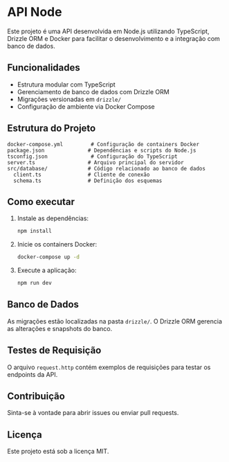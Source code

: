 # API Node

Este projeto é uma API desenvolvida em Node.js utilizando TypeScript, Drizzle ORM e Docker para facilitar o desenvolvimento e a integração com banco de dados.

## Funcionalidades
- Estrutura modular com TypeScript
- Gerenciamento de banco de dados com Drizzle ORM
- Migrações versionadas em `drizzle/`
- Configuração de ambiente via Docker Compose

## Estrutura do Projeto
```
docker-compose.yml         # Configuração de containers Docker
package.json              # Dependências e scripts do Node.js
tsconfig.json              # Configuração do TypeScript
server.ts                 # Arquivo principal do servidor
src/database/             # Código relacionado ao banco de dados
  client.ts               # Cliente de conexão
  schema.ts               # Definição dos esquemas
```

## Como executar
1. Instale as dependências:
   ```bash
   npm install
   ```
2. Inicie os containers Docker:
   ```bash
   docker-compose up -d
   ```
3. Execute a aplicação:
   ```bash
   npm run dev
   ```

## Banco de Dados
As migrações estão localizadas na pasta `drizzle/`. O Drizzle ORM gerencia as alterações e snapshots do banco.

## Testes de Requisição
O arquivo `request.http` contém exemplos de requisições para testar os endpoints da API.

## Contribuição
Sinta-se à vontade para abrir issues ou enviar pull requests.

## Licença
Este projeto está sob a licença MIT.
